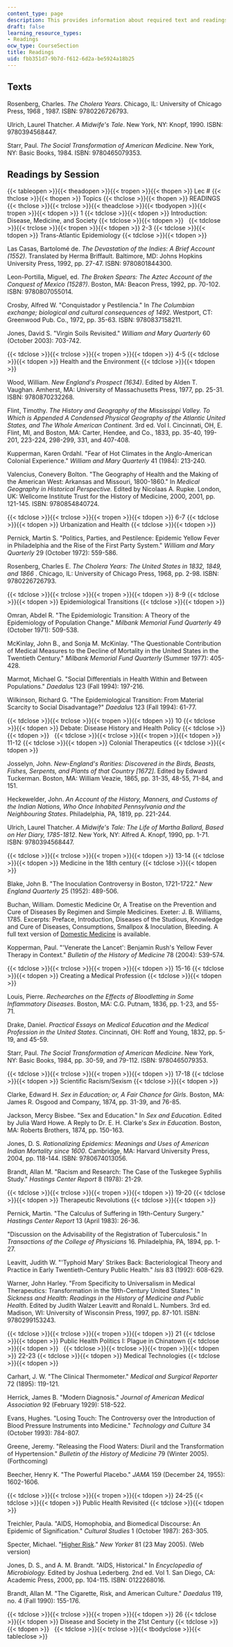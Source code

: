 ```yaml
---
content_type: page
description: This provides information about required text and readings by session.
draft: false
learning_resource_types:
- Readings
ocw_type: CourseSection
title: Readings
uid: fbb351d7-9b7d-f612-6d2a-be5924a18b25
---
```

## Texts

Rosenberg, Charles. *The Cholera Years*. Chicago, IL: University of Chicago Press, 1968 , 1987. ISBN: 9780226726793.

Ulrich, Laurel Thatcher. *A Midwife's Tale*. New York, NY: Knopf, 1990. ISBN: 9780394568447.

Starr, Paul. *The Social Transformation of American Medicine*. New York, NY: Basic Books, 1984. ISBN: 9780465079353.

## Readings by Session

{{< tableopen >}}{{< theadopen >}}{{< tropen >}}{{< thopen >}}
Lec #
{{< thclose >}}{{< thopen >}}
Topics
{{< thclose >}}{{< thopen >}}
READINGS
{{< thclose >}}{{< trclose >}}{{< theadclose >}}{{< tbodyopen >}}{{< tropen >}}{{< tdopen >}}
1
{{< tdclose >}}{{< tdopen >}}
Introduction: Disease, Medicine, and Society
{{< tdclose >}}{{< tdopen >}}
 
{{< tdclose >}}{{< trclose >}}{{< tropen >}}{{< tdopen >}}
2-3
{{< tdclose >}}{{< tdopen >}}
Trans-Atlantic Epidemiology
{{< tdclose >}}{{< tdopen >}}

Las Casas, Bartolomé de. *The Devastation of the Indies: A Brief Account (1552)*. Translated by Herma Briffault. Baltimore, MD: Johns Hopkins University Press, 1992, pp. 27-47. ISBN: 9780801844300.

Leon-Portilla, Miguel, ed. *The Broken Spears: The Aztec Account of the Conquest of Mexico (1528?)*. Boston, MA: Beacon Press, 1992, pp. 70-102. ISBN: 9780807055014.

Crosby, Alfred W. "Conquistador y Pestilencia." In *The Columbian exchange; biological and cultural consequences of 1492*. Westport, CT: Greenwood Pub. Co., 1972, pp. 35-63. ISBN: 9780837158211.

Jones, David S. "Virgin Soils Revisited." *William and Mary Quarterly* 60 (October 2003): 703-742.

{{< tdclose >}}{{< trclose >}}{{< tropen >}}{{< tdopen >}}
4-5
{{< tdclose >}}{{< tdopen >}}
Health and the Environment
{{< tdclose >}}{{< tdopen >}}

Wood, William. *New England's Prospect (1634)*. Edited by Alden T. Vaughan. Amherst, MA: University of Massachusetts Press, 1977, pp. 25-31. ISBN: 9780870232268.

Flint, Timothy. *The History and Geography of the Mississippi Valley. To Which is Appended A Condensed Physical Geography of the Atlantic United States, and The Whole American Continent.* 3rd ed. Vol I. Cincinnati, OH, E. Flint, MI, and Boston, MA: Carter, Hendee, and Co., 1833, pp. 35-40, 199-201, 223-224, 298-299, 331, and 407-408.

Kupperman, Karen Ordahl. "Fear of Hot Climates in the Anglo-American Colonial Experience." *William and Mary Quarterly* 41 (1984): 213-240.

Valencius, Conevery Bolton. "The Geography of Health and the Making of the American West: Arkansas and Missouri, 1800-1860." In *Medical Geography in Historical Perspective.* Edited by Nicolaas A. Rupke. London, UK: Wellcome Institute Trust for the History of Medicine, 2000, 2001, pp. 121-145. ISBN: 9780854840724.

{{< tdclose >}}{{< trclose >}}{{< tropen >}}{{< tdopen >}}
6-7
{{< tdclose >}}{{< tdopen >}}
Urbanization and Health
{{< tdclose >}}{{< tdopen >}}

Pernick, Martin S. "Politics, Parties, and Pestilence: Epidemic Yellow Fever in Philadelphia and the Rise of the First Party System." *William and Mary Quarterly* 29 (October 1972): 559-586.

Rosenberg, Charles E. *The Cholera Years: The United States in 1832, 1849, and 1866* . Chicago, IL: University of Chicago Press, 1968, pp. 2-98. ISBN: 9780226726793.

{{< tdclose >}}{{< trclose >}}{{< tropen >}}{{< tdopen >}}
8-9
{{< tdclose >}}{{< tdopen >}}
Epidemiological Transitions
{{< tdclose >}}{{< tdopen >}}

Omran, Abdel R. "The Epidemiologic Transition: A Theory of the Epidemiology of Population Change." *Milbank Memorial Fund Quarterly* 49 (October 1971): 509-538.

McKinlay, John B., and Sonja M. McKinlay. "The Questionable Contribution of Medical Measures to the Decline of Mortality in the United States in the Twentieth Century." *Milbank Memorial Fund Quarterly* (Summer 1977): 405-428.

Marmot, Michael G. "Social Differentials in Health Within and Between Populations." *Daedalus* 123 (Fall 1994): 197-216.

Wilkinson, Richard G. "The Epidemiological Transition: From Material Scarcity to Social Disadvantage?" *Daedalus* 123 (Fall 1994): 61-77.

{{< tdclose >}}{{< trclose >}}{{< tropen >}}{{< tdopen >}}
10
{{< tdclose >}}{{< tdopen >}}
Debate: Disease History and Health Policy
{{< tdclose >}}{{< tdopen >}}
 
{{< tdclose >}}{{< trclose >}}{{< tropen >}}{{< tdopen >}}
11-12
{{< tdclose >}}{{< tdopen >}}
Colonial Therapeutics
{{< tdclose >}}{{< tdopen >}}

Josselyn, John. *New-England's Rarities: Discovered in the Birds, Beasts, Fishes, Serpents, and Plants of that Country \[1672\]*. Edited by Edward Tuckerman. Boston, MA: William Veazie, 1865, pp. 31-35, 48-55, 71-84, and 151.

Heckewelder, John. *An Account of the History, Manners, and Customs of the Indian Nations, Who Once Inhabited Pennsylvania and the Neighbouring States*. Philadelphia, PA, 1819, pp. 221-244.

Ulrich, Laurel Thatcher. *A Midwife's Tale: The Life of Martha Ballard, Based on Her Diary, 1785-1812*. New York, NY: Alfred A. Knopf, 1990, pp. 1-71. ISBN: 9780394568447.

{{< tdclose >}}{{< trclose >}}{{< tropen >}}{{< tdopen >}}
13-14
{{< tdclose >}}{{< tdopen >}}
Medicine in the 18th century
{{< tdclose >}}{{< tdopen >}}

Blake, John B. "The Inoculation Controversy in Boston, 1721-1722." *New England Quarterly* 25 (1952): 489-506.

Buchan, William. Domestic Medicine Or, A Treatise on the Prevention and Cure of Diseases By Regimen and Simple Medicines. Exeter: J. B. Williams, 1785. Excerpts: Preface, Introduction, Diseases of the Studious, Knowledge and Cure of Diseases, Consumptions, Smallpox & Inoculation, Bleeding. A full text version of [Domestic Medicine](http://www.americanrevolution.org/medicine.html) is available.

Kopperman, Paul. "'Venerate the Lancet': Benjamin Rush's Yellow Fever Therapy in Context." *Bulletin of the History of Medicine* 78 (2004): 539-574.

{{< tdclose >}}{{< trclose >}}{{< tropen >}}{{< tdopen >}}
15-16
{{< tdclose >}}{{< tdopen >}}
Creating a Medical Profession
{{< tdclose >}}{{< tdopen >}}

Louis, Pierre. *Rechearches on the Effects of Bloodletting in Some Inflammatory Diseases*. Boston, MA: C.G. Putnam, 1836, pp. 1-23, and 55-71.

Drake, Daniel. *Practical Essays on Medical Education and the Medical Profession in the United States*. Cincinnati, OH: Roff and Young, 1832, pp. 5-19, and 45-59.

Starr, Paul. *The Social Transformation of American Medicine*. New York, NY: Basic Books, 1984, pp. 30-59, and 79-112. ISBN: 9780465079353.

{{< tdclose >}}{{< trclose >}}{{< tropen >}}{{< tdopen >}}
17-18
{{< tdclose >}}{{< tdopen >}}
Scientific Racism/Sexism
{{< tdclose >}}{{< tdopen >}}

Clarke, Edward H. *Sex in Education; or, A Fair Chance for Girls*. Boston, MA: James R. Osgood and Company, 1874, pp. 31-39, and 76-85.

Jackson, Mercy Bisbee. "Sex and Education." In *Sex and Education*. Edited by Julia Ward Howe. A Reply to Dr. E. H. Clarke's *Sex in Education*. Boston, MA: Roberts Brothers, 1874, pp. 150-163.

Jones, D. S. *Rationalizing Epidemics: Meanings and Uses of American Indian Mortality since 1600*. Cambridge, MA: Harvard University Press, 2004, pp. 118-144. ISBN: 9780674013056.

Brandt, Allan M. "Racism and Research: The Case of the Tuskegee Syphilis Study." *Hastings Center Report* 8 (1978): 21-29.

{{< tdclose >}}{{< trclose >}}{{< tropen >}}{{< tdopen >}}
19-20
{{< tdclose >}}{{< tdopen >}}
Therapeutic Revolutions
{{< tdclose >}}{{< tdopen >}}

Pernick, Martin. "The Calculus of Suffering in 19th-Century Surgery." *Hastings Center Report* 13 (April 1983): 26-36.

"Discussion on the Advisability of the Registration of Tuberculosis." In *Transactions of the College of Physicians* 16. Philadelphia, PA, 1894, pp. 1-27.

Leavitt, Judith W. "'Typhoid Mary' Strikes Back: Bacteriological Theory and Practice in Early Twentieth-Century Public Health." *Isis* 83 (1992): 608-629.

Warner, John Harley. "From Specificity to Universalism in Medical Therapeutics: Transformation in the 19th-Century United States." In *Sickness and Health: Readings in the History of Medicine and Public Health*. Edited by Judith Walzer Leavitt and Ronald L. Numbers. 3rd ed. Madison, WI: University of Wisconsin Press, 1997, pp. 87-101. ISBN: 9780299153243.

{{< tdclose >}}{{< trclose >}}{{< tropen >}}{{< tdopen >}}
21
{{< tdclose >}}{{< tdopen >}}
Public Health Politics I: Plague in Chinatown
{{< tdclose >}}{{< tdopen >}}
 
{{< tdclose >}}{{< trclose >}}{{< tropen >}}{{< tdopen >}}
22-23
{{< tdclose >}}{{< tdopen >}}
Medical Technologies
{{< tdclose >}}{{< tdopen >}}

Carhart, J. W. "The Clinical Thermometer." *Medical and Surgical Reporter* 72 (1895): 119-121.

Herrick, James B. "Modern Diagnosis." *Journal of American Medical Association* 92 (February 1929): 518-522.

Evans, Hughes. "Losing Touch: The Controversy over the Introduction of Blood Pressure Instruments into Medicine." *Technology and Culture* 34 (October 1993): 784-807.

Greene, Jeremy. "Releasing the Flood Waters: Diuril and the Transformation of Hypertension." *Bulletin of the History of Medicine* 79 (Winter 2005). (Forthcoming)

Beecher, Henry K. "The Powerful Placebo." *JAMA* 159 (December 24, 1955): 1602-1606.

{{< tdclose >}}{{< trclose >}}{{< tropen >}}{{< tdopen >}}
24-25
{{< tdclose >}}{{< tdopen >}}
Public Health Revisited
{{< tdclose >}}{{< tdopen >}}

Treichler, Paula. "AIDS, Homophobia, and Biomedical Discourse: An Epidemic of Signification." *Cultural Studies* 1 (October 1987): 263-305.

Specter, Michael. "[Higher Risk](http://www.newyorker.com/archive/2005/05/23/050523fa_fact)." *New Yorker* 81 (23 May 2005). (Web version)

Jones, D. S., and A. M. Brandt. "AIDS, Historical." In *Encyclopedia of Microbiology.* Edited by Joshua Lederberg. 2nd ed. Vol 1. San Diego, CA: Academic Press, 2000, pp. 104-115. ISBN: 0122268016.

Brandt, Allan M. "The Cigarette, Risk, and American Culture." *Daedalus* 119, no. 4 (Fall 1990): 155-176.

{{< tdclose >}}{{< trclose >}}{{< tropen >}}{{< tdopen >}}
26
{{< tdclose >}}{{< tdopen >}}
Disease and Society in the 21st Century
{{< tdclose >}}{{< tdopen >}}
 
{{< tdclose >}}{{< trclose >}}{{< tbodyclose >}}{{< tableclose >}}
